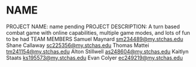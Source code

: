 # NAME
PROJECT NAME: name pending
PROJECT DESCRIPTION: A turn based combat game with online capabilities, multiple game modes, and lots of fun to be had
TEAM MEMBERS
  Samuel Maynard    sm234489@my.stchas.edu
  Shane Callaway    sc225356@my.stchas.edu
  Thomas Mattei     tm241154@my.stchas.edu
  Alton Stillwell   as248604@my.stchas.edu
  Kaitlyn Staats    ks195573@my.stchas.edu
  Evan Colyer       ec249219@my.stchas.edu
